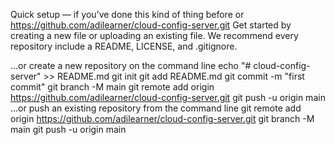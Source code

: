 Quick setup — if you’ve done this kind of thing before
or	
https://github.com/adilearner/cloud-config-server.git
Get started by creating a new file or uploading an existing file. We recommend every repository include a README, LICENSE, and .gitignore.

…or create a new repository on the command line
echo "# cloud-config-server" >> README.md
git init
git add README.md
git commit -m "first commit"
git branch -M main
git remote add origin https://github.com/adilearner/cloud-config-server.git
git push -u origin main
…or push an existing repository from the command line
git remote add origin https://github.com/adilearner/cloud-config-server.git
git branch -M main
git push -u origin main
